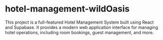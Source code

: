 # hotel-management-wildOasis
This project is a full-featured Hotel Management System built using React and Supabase. It provides a modern web application interface for managing hotel operations, including room bookings, guest management, and more.
